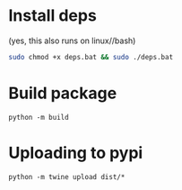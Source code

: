 # Install deps
(yes, this also runs on linux//bash)
```bash
sudo chmod +x deps.bat && sudo ./deps.bat
```

# Build package
```
python -m build
```

# Uploading to pypi
```
python -m twine upload dist/*
```